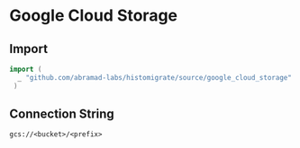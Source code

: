 # Google Cloud Storage


## Import

```go
import (
  _ "github.com/abramad-labs/histomigrate/source/google_cloud_storage"
 )
 ```

## Connection String

`gcs://<bucket>/<prefix>`
